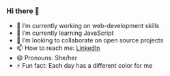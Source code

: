 ### Hi there 👋

- 🔭 I’m currently working on web-development skills
- 🌱 I’m currently learning JavaScript
- 👯 I’m looking to collaborate on open source projects
- 📫 How to reach me: [LinkedIn](https://www.linkedin.com/in/meri-gogichashvili-457297218/)
- 😄 Pronouns: She/her
- ⚡ Fun fact: Each day has a different color for me
